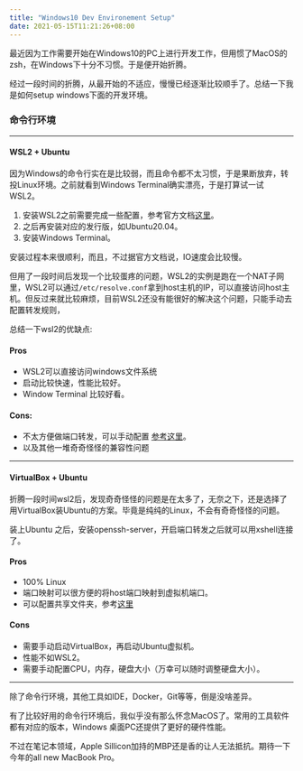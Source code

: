 ```yaml
---
title: "Windows10 Dev Environement Setup"
date: 2021-05-15T11:21:26+08:00
---
```



最近因为工作需要开始在Windows10的PC上进行开发工作，但用惯了MacOS的zsh，在Windows下十分不习惯。于是便开始折腾。

经过一段时间的折腾，从最开始的不适应，慢慢已经逐渐比较顺手了。总结一下我是如何setup windows下面的开发环境。

### 命令行环境

----


#### WSL2 + Ubuntu

因为Windows的命令行实在是比较弱，而且命令都不太习惯，于是果断放弃，转投Linux环境。之前就看到Windows Terminal确实漂亮，于是打算试一试WSL2。

1. 安装WSL2之前需要完成一些配置，参考官方文档[这里](https://docs.microsoft.com/en-us/windows/wsl/install-win10)。
2. 之后再安装对应的发行版，如Ubuntu20.04。
3. 安装Windows Terminal。

安装过程本来很顺利，而且，不过据官方文档说，IO速度会比较慢。

但用了一段时间后发现一个比较蛋疼的问题，WSL2的实例是跑在一个NAT子网里，WSL2可以通过<code>/etc/resolve.conf</code>拿到host主机的IP，可以直接访问host主机。但反过来就比较麻烦，目前WSL2还没有能很好的解决这个问题，只能手动去配置转发规则，

总结一下wsl2的优缺点:

#### Pros

* WSL2可以直接访问windows文件系统
* 启动比较快速，性能比较好。
* Window Terminal 比较好看。

#### Cons:

* 不太方便做端口转发，可以手动配置 [参考这里](https://stackoverflow.com/questions/61002681/connecting-to-wsl2-server-via-local-network)。
* 以及其他一堆奇奇怪怪的兼容性问题

---

#### VirtualBox + Ubuntu

折腾一段时间wsl2后，发现奇奇怪怪的问题是在太多了，无奈之下，还是选择了用VirtualBox装Ubuntu的方案。毕竟是纯纯的Linux，不会有奇奇怪怪的问题。

装上Ubuntu 之后，安装openssh-server，开启端口转发之后就可以用xshell连接了。

#### Pros

* 100% Linux
* 端口映射可以很方便的将host端口映射到虚拟机端口。
* 可以配置共享文件夹，参考[这里](https://helpdeskgeek.com/virtualization/virtualbox-share-folder-host-guest/)

#### Cons

* 需要手动启动VirtualBox，再启动Ubuntu虚拟机。
* 性能不如WSL2。
* 需要手动配置CPU，内存，硬盘大小（万幸可以随时调整硬盘大小）。

---

除了命令行环境，其他工具如IDE，Docker，Git等等，倒是没啥差异。

有了比较好用的命令行环境后，我似乎没有那么怀念MacOS了。常用的工具软件都有对应的版本，Windows 桌面PC还提供了更好的硬件性能。

不过在笔记本领域，Apple Sillicon加持的MBP还是香的让人无法抵抗。期待一下今年的all new MacBook Pro。
